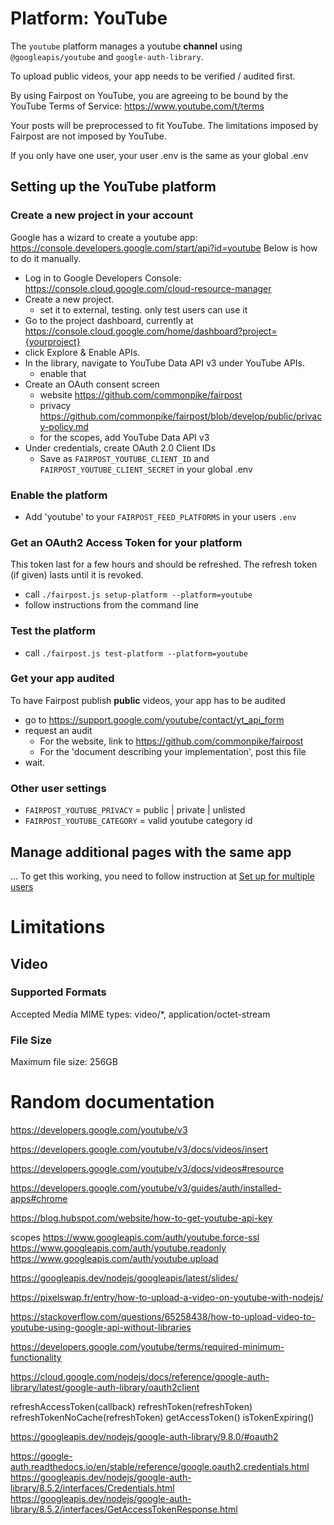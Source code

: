 # Platform: YouTube

The `youtube` platform manages a youtube **channel** 
using `@googleapis/youtube` and `google-auth-library`.

To upload public videos, your app needs to be verified / audited first.

By using Fairpost on YouTube, you are agreeing to be bound by 
the YouTube Terms of Service: https://www.youtube.com/t/terms

Your posts will be preprocessed to fit YouTube. The limitations 
imposed by Fairpost are not imposed by YouTube. 

If you only have one user, your user .env is 
the same as your global .env

## Setting up the YouTube platform


### Create a new project in your account

Google has a wizard to create a youtube app: https://console.developers.google.com/start/api?id=youtube
Below is how to do it manually.

 - Log in to Google Developers Console: https://console.cloud.google.com/cloud-resource-manager
 - Create a new project.
   - set it to external, testing. only test users can use it
 - Go to the project dashboard, currently at https://console.cloud.google.com/home/dashboard?project={yourproject}
 - click Explore & Enable APIs.
 - In the library, navigate to YouTube Data API v3 under YouTube APIs.
   - enable that
 - Create an OAuth consent screen
   - website https://github.com/commonpike/fairpost
   - privacy https://github.com/commonpike/fairpost/blob/develop/public/privacy-policy.md
   - for the scopes, add YouTube Data API v3
 - Under credentials, create OAuth 2.0 Client IDs
   - Save as `FAIRPOST_YOUTUBE_CLIENT_ID` and `FAIRPOST_YOUTUBE_CLIENT_SECRET` in your global .env

### Enable the platform
 - Add 'youtube' to your `FAIRPOST_FEED_PLATFORMS` in your users `.env`

### Get an OAuth2 Access Token for your platform

This token last for a few hours and should be refreshed.
The refresh token (if given) lasts until it is revoked.

 - call `./fairpost.js setup-platform --platform=youtube`
 - follow instructions from the command line

### Test the platform
 - call `./fairpost.js test-platform --platform=youtube`

### Get your app audited

To have Fairpost publish **public** videos, your app has to be audited

 - go to https://support.google.com/youtube/contact/yt_api_form
 - request an audit 
   - For the website, link to https://github.com/commonpike/fairpost
   - For the 'document describing your implementation', post this file
 - wait.


### Other user settings 

- `FAIRPOST_YOUTUBE_PRIVACY` = public | private | unlisted
- `FAIRPOST_YOUTUBE_CATEGORY` = valid youtube category id

## Manage additional pages with the same app

...
To get this working, you need to follow instruction at [Set up for multiple users](./docs/MultipleUsers.md)


# Limitations 

## Video 

### Supported Formats
Accepted Media MIME types: 
video/*, application/octet-stream

### File Size
Maximum file size: 256GB


# Random documentation

https://developers.google.com/youtube/v3

https://developers.google.com/youtube/v3/docs/videos/insert

https://developers.google.com/youtube/v3/docs/videos#resource

https://developers.google.com/youtube/v3/guides/auth/installed-apps#chrome

https://blog.hubspot.com/website/how-to-get-youtube-api-key

scopes
https://www.googleapis.com/auth/youtube.force-ssl	
https://www.googleapis.com/auth/youtube.readonly	
https://www.googleapis.com/auth/youtube.upload	

https://googleapis.dev/nodejs/googleapis/latest/slides/

https://pixelswap.fr/entry/how-to-upload-a-video-on-youtube-with-nodejs/

https://stackoverflow.com/questions/65258438/how-to-upload-video-to-youtube-using-google-api-without-libraries

https://developers.google.com/youtube/terms/required-minimum-functionality


https://cloud.google.com/nodejs/docs/reference/google-auth-library/latest/google-auth-library/oauth2client

refreshAccessToken(callback)
refreshToken(refreshToken)
refreshTokenNoCache(refreshToken)
getAccessToken()
isTokenExpiring()


https://googleapis.dev/nodejs/google-auth-library/9.8.0/#oauth2

https://google-auth.readthedocs.io/en/stable/reference/google.oauth2.credentials.html
https://googleapis.dev/nodejs/google-auth-library/8.5.2/interfaces/Credentials.html
https://googleapis.dev/nodejs/google-auth-library/8.5.2/interfaces/GetAccessTokenResponse.html